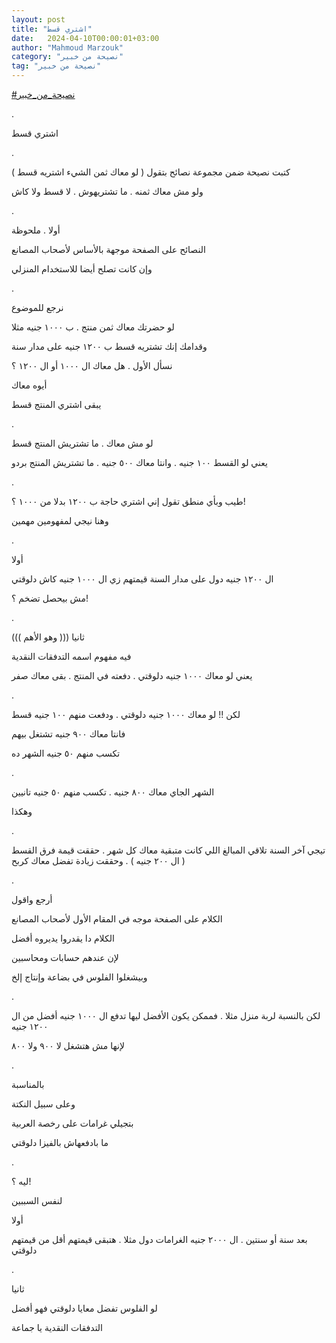 ```yaml
---
layout: post
title: "اشتري قسط"
date:   2024-04-10T00:00:01+03:00
author: "Mahmoud Marzouk"
category: "نصيحة من خبير"
tag: "نصيحة من خبير"
---
```



[<u>\#نصيحة\_من\_خبير</u>](https://www.facebook.com/hashtag/%D9%86%D8%B5%D9%8A%D8%AD%D8%A9_%D9%85%D9%86_%D8%AE%D8%A8%D9%8A%D8%B1?__eep__=6&__cft__%5b0%5d=AZVbcu9d-0Ez8ZktK0lT7Yis9hsgdjYtzmBPG5drj8vsR9PDaa6-Cy4Zlr-avBLvnp54AlT_AuAgCv3OVyePKvgx6cotTOLn_pCd3o7m8z5Lff-qiX61NsWRdvgXbxHwUsqpuaamvJPVG5HRSJX4uOLGRGOD3XOopbygAxawJdwazg&__tn__=*NK-R)

.

اشتري قسط

.

كتبت نصيحة ضمن مجموعة نصائح بتقول ( لو معاك ثمن الشيء
اشتريه قسط )

ولو مش معاك ثمنه . ما تشتريهوش . لا قسط ولا كاش

.

أولا . ملحوظة

النصائح على الصفحة موجهة بالأساس لأصحاب المصانع

وإن كانت تصلح أيضا للاستخدام المنزلي

.

نرجع للموضوع

لو حضرتك معاك ثمن منتج . ب ١٠٠٠ جنيه مثلا

وقدامك إنك تشتريه قسط ب ١٢٠٠ جنيه على مدار سنة

نسأل الأول . هل معاك ال ١٠٠٠ أو ال ١٢٠٠ ؟

أيوه معاك

يبقى اشتري المنتج قسط

.

لو مش معاك . ما تشتريش المنتج قسط

يعني لو القسط ١٠٠ جنيه . وانتا معاك ٥٠٠ جنيه . ما تشتريش
المنتج بردو

.

طيب وبأي منطق تقول إني اشتري حاجة ب ١٢٠٠ بدلا من ١٠٠٠
؟!

وهنا نيجي لمفهومين مهمين

.

أولا

ال ١٢٠٠ جنيه دول على مدار السنة قيمتهم زي ال ١٠٠٠ جنيه
كاش دلوقتي

مش بيحصل تضخم ؟!

.

ثانيا ((( وهو الأهم )))

فيه مفهوم اسمه التدفقات النقدية

يعني لو معاك ١٠٠٠ جنيه دلوقتي . دفعته في المنتج . بقى
معاك صفر

.

لكن !! لو معاك ١٠٠٠ جنيه دلوقتي . ودفعت منهم ١٠٠ جنيه
قسط

فانتا معاك ٩٠٠ جنيه تشتغل بيهم

تكسب منهم ٥٠ جنيه الشهر ده

.

الشهر الجاي معاك ٨٠٠ جنيه . تكسب منهم ٥٠ جنيه
تانيين

وهكذا

.

تيجي آخر السنة تلاقي المبالغ اللي كانت متبقية معاك كل
شهر . حققت قيمة فرق القسط ( ال ٢٠٠ جنيه ) . وحققت زيادة تفضل معاك
كربح

.

أرجع واقول

الكلام على الصفحة موجه في المقام الأول لأصحاب
المصانع

الكلام دا يقدروا يديروه أفضل

لإن عندهم حسابات ومحاسبين

وبيشغلوا الفلوس في بضاعة وإنتاج إلخ

.

لكن بالنسبة لربة منزل مثلا . فممكن يكون الأفضل ليها تدفع
ال ١٠٠٠ جنيه أفضل من ال ١٢٠٠ جنيه

لإنها مش هتشغل لا ٩٠٠ ولا ٨٠٠

.

بالمناسبة

وعلى سبيل النكتة

بتجيلي غرامات على رخصة العربية

ما بادفعهاش بالفيزا دلوقتي

.

ليه ؟!

لنفس السببين

أولا

بعد سنة أو سنتين . ال ٢٠٠٠ جنيه الغرامات دول مثلا .
هتبقى قيمتهم أقل من قيمتهم دلوقتي

.

ثانيا

لو الفلوس تفضل معايا دلوقتي فهو أفضل

التدفقات النقدية يا جماعة
